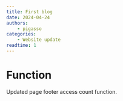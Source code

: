 ```yaml
---
title: First blog
date: 2024-04-24
authors:
    - pigasso
categories:
    - Website update
readtime: 1
---
```


# Function

Updated page footer access count function.